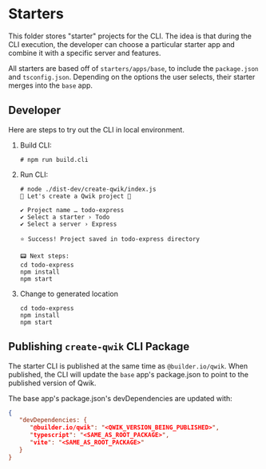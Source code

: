 # Starters

This folder stores "starter" projects for the CLI. The idea is that during the CLI execution, the developer can choose a particular starter app and combine it with a specific server and features.

All starters are based off of `starters/apps/base`, to include the `package.json` and `tsconfig.json`. Depending on the options the user selects, their starter merges into the `base` app.

## Developer

Here are steps to try out the CLI in local environment.

1. Build CLI:

   ```
   # npm run build.cli
   ```

1. Run CLI:

   ```
   # node ./dist-dev/create-qwik/index.js
   💫 Let's create a Qwik project 💫

   ✔ Project name … todo-express
   ✔ Select a starter › Todo
   ✔ Select a server › Express

   ⭐️ Success! Project saved in todo-express directory

   📟 Next steps:
   cd todo-express
   npm install
   npm start
   ```

1. Change to generated location
   ```
   cd todo-express
   npm install
   npm start
   ```

## Publishing `create-qwik` CLI Package

The starter CLI is published at the same time as `@builder.io/qwik`. When published, the CLI will update the `base` app's package.json to point to the published version of Qwik.

The base app's package.json's devDependencies are updated with:

```json
{
   "devDependencies: {
      "@builder.io/qwik": "<QWIK_VERSION_BEING_PUBLISHED>",
      "typescript": "<SAME_AS_ROOT_PACKAGE>",
      "vite": "<SAME_AS_ROOT_PACKAGE>"
   }
}
```
